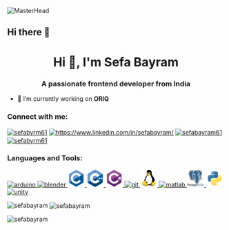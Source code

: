 
![MasterHead](https://media.licdn.com/dms/image/v2/D4D16AQGz2Mn9iySuiQ/profile-displaybackgroundimage-shrink_350_1400/B4DZcbi_cjGgAg-/0/1748513854411?e=1753920000&v=beta&t=sElXtAOWzZ1xmSD5E3yMwHsuCiuZ6U8MzHUMnobJUJs)


## Hi there 👋 
<h1 align="center">Hi 👋, I'm Sefa Bayram</h1>
<h3 align="center">A passionate frontend developer from India</h3>



- 🔭 I’m currently working on **ORIQ**

<h3 align="left">Connect with me:</h3>
<p align="left">
<a href="https://twitter.com/sefabyrm61" target="blank"><img align="center" src="https://raw.githubusercontent.com/rahuldkjain/github-profile-readme-generator/master/src/images/icons/Social/twitter.svg" alt="sefabyrm61" height="30" width="40" /></a>
<a href="https://linkedin.com/in/https://www.linkedin.com/in/sefabayram/" target="blank"><img align="center" src="https://raw.githubusercontent.com/rahuldkjain/github-profile-readme-generator/master/src/images/icons/Social/linked-in-alt.svg" alt="https://www.linkedin.com/in/sefabayram/" height="30" width="40" /></a>
<a href="https://kaggle.com/sefabayram61" target="blank"><img align="center" src="https://raw.githubusercontent.com/rahuldkjain/github-profile-readme-generator/master/src/images/icons/Social/kaggle.svg" alt="sefabayram61" height="30" width="40" /></a>
<a href="https://instagram.com/sefabyrm61" target="blank"><img align="center" src="https://raw.githubusercontent.com/rahuldkjain/github-profile-readme-generator/master/src/images/icons/Social/instagram.svg" alt="sefabyrm61" height="30" width="40" /></a>
</p>

<h3 align="left">Languages and Tools:</h3>
<p align="left"> <a href="https://www.arduino.cc/" target="_blank" rel="noreferrer"> <img src="https://cdn.worldvectorlogo.com/logos/arduino-1.svg" alt="arduino" width="40" height="40"/> </a> <a href="https://www.blender.org/" target="_blank" rel="noreferrer"> <img src="https://download.blender.org/branding/community/blender_community_badge_white.svg" alt="blender" width="40" height="40"/> </a> <a href="https://www.cprogramming.com/" target="_blank" rel="noreferrer"> <img src="https://raw.githubusercontent.com/devicons/devicon/master/icons/c/c-original.svg" alt="c" width="40" height="40"/> </a> <a href="https://www.w3schools.com/cpp/" target="_blank" rel="noreferrer"> <img src="https://raw.githubusercontent.com/devicons/devicon/master/icons/cplusplus/cplusplus-original.svg" alt="cplusplus" width="40" height="40"/> </a> <a href="https://www.w3schools.com/cs/" target="_blank" rel="noreferrer"> <img src="https://raw.githubusercontent.com/devicons/devicon/master/icons/csharp/csharp-original.svg" alt="csharp" width="40" height="40"/> </a> <a href="https://git-scm.com/" target="_blank" rel="noreferrer"> <img src="https://www.vectorlogo.zone/logos/git-scm/git-scm-icon.svg" alt="git" width="40" height="40"/> </a> <a href="https://www.linux.org/" target="_blank" rel="noreferrer"> <img src="https://raw.githubusercontent.com/devicons/devicon/master/icons/linux/linux-original.svg" alt="linux" width="40" height="40"/> </a> <a href="https://www.mathworks.com/" target="_blank" rel="noreferrer"> <img src="https://upload.wikimedia.org/wikipedia/commons/2/21/Matlab_Logo.png" alt="matlab" width="40" height="40"/> </a> <a href="https://www.postgresql.org" target="_blank" rel="noreferrer"> <img src="https://raw.githubusercontent.com/devicons/devicon/master/icons/postgresql/postgresql-original-wordmark.svg" alt="postgresql" width="40" height="40"/> </a> <a href="https://www.python.org" target="_blank" rel="noreferrer"> <img src="https://raw.githubusercontent.com/devicons/devicon/master/icons/python/python-original.svg" alt="python" width="40" height="40"/> </a> <a href="https://unity.com/" target="_blank" rel="noreferrer"> <img src="https://www.vectorlogo.zone/logos/unity3d/unity3d-icon.svg" alt="unity" width="40" height="40"/> </a> </p>

<p><img align="left" src="https://github-readme-stats.vercel.app/api/top-langs?username=sefabayram&show_icons=true&locale=en&layout=compact" alt="sefabayram" /></p>

<p>&nbsp;<img align="center" src="https://github-readme-stats.vercel.app/api?username=sefabayram&show_icons=true&locale=en" alt="sefabayram" /></p>

<p align="left"> <img src="https://komarev.com/ghpvc/?username=sefabayram&label=Profile%20views&color=0e75b6&style=flat" alt="sefabayram" /> </p>

